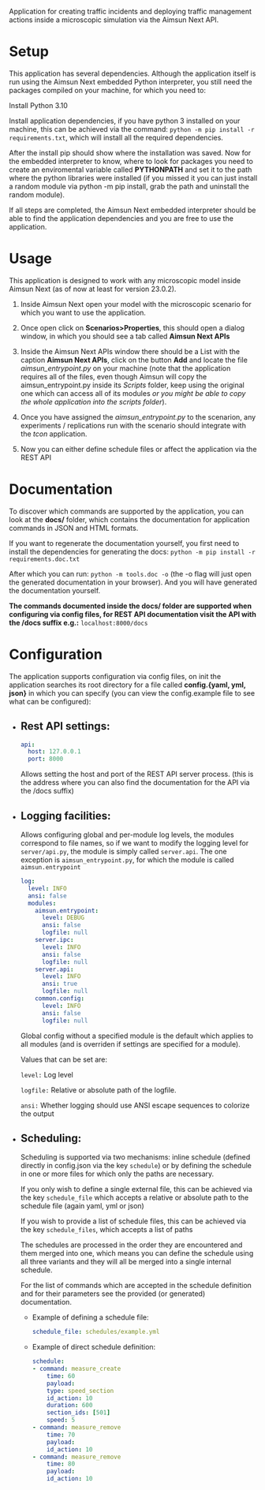 Application for creating traffic incidents and deploying traffic management actions inside a microscopic simulation via the Aimsun Next API.


# Setup

This application has several dependencies. Although the application itself is run using the Aimsun Next embedded Python interpreter, you still need the packages compiled on your machine, for which you need to:

Install Python 3.10

Install application dependencies, if you have python 3 installed on your machine, this can be achieved via the command: `python -m pip install -r requirements.txt`, which will install all the required dependencies.

After the install pip should show where the installation was saved. Now for the embedded interpreter to know, where to look for packages you need to create an enviromental variable called **PYTHONPATH** and set it to the path where the python libraries were installed (if you missed it you can just install a random module via python -m pip install, grab the path and uninstall the random module).

If all steps are completed, the Aimsun Next embedded interpreter should be able to find the application dependencies and you are free to use the application.


# Usage

This application is designed to work with any microscopic model inside Aimsun Next (as of now at least for version 23.0.2).

1. Inside Aimsun Next open your model with the microscopic scenario for which you want to use the application.

2. Once open click on **Scenarios>Properties**, this should open a dialog window, in which you should see a tab called **Aimsun Next APIs**

3. Inside the Aimsun Next APIs window there should be a List with the caption **Aimsun Next APIs**, click on the button **Add** and locate the file *aimsun_entrypoint.py* on your machine (note that the application requires all of the files, even though Aimsun will copy the aimsun_entrypoint.py inside its *Scripts* folder, keep using the original one which can access all of its modules *or you might be able to copy the whole application into the scripts folder*).

4. Once you have assigned the *aimsun_entrypoint.py* to the scenarion, any experiments / replications run with the scenario should integrate with the *tcon* application.

5. Now you can either define schedule files or affect the application via the REST API


# Documentation

To discover which commands are supported by the application, you can look at the **docs/** folder, which contains the documentation for application commands in JSON and HTML formats.

If you want to regenerate the documentation yourself, you first need to install the dependencies for generating the docs: ``python -m pip install -r requirements.doc.txt``

After which you can run: ``python -m tools.doc -o`` (the -o flag will just open the generated documentation in your browser). And you will have generated the documentation yourself.

**The commands documented inside the docs/ folder are supported when configuring via config files, for REST API documentation visit the API with the /docs suffix e.g.:** ```localhost:8000/docs```


# Configuration
The application supports configuration via config files, on init the application searches its root directory for a file called **config.{yaml, yml, json}** in which you can specify (you can view the config.example file to see what can be configured):

- ## Rest API settings:
    ```yaml
    api:
      host: 127.0.0.1
      port: 8000
    ```

    Allows setting the host and port of the REST API server process. (this is the address where you can also find the documentation for the API via the /docs suffix)

- ## Logging facilities:
    Allows configuring global and per-module log levels, the modules correspond to file names, so if we want to modify the logging level for ```server/api.py```, the module is simply called ```server.api```.
    The one exception is ```aimsun_entrypoint.py```, for which the module is called ```aimsun.entrypoint```
    ```yaml
    log:
      level: INFO
      ansi: false
      modules:
        aimsun.entrypoint:
          level: DEBUG
          ansi: false
          logfile: null
        server.ipc:
          level: INFO
          ansi: false
          logfile: null
        server.api:
          level: INFO
          ansi: true
          logfile: null
        common.config:
          level: INFO
          ansi: false
          logfile: null
    ```
    Global config without a specified module is the default which applies to all modules (and is overriden if settings are specified for a module).

    Values that can be set are:

    ```level:``` Log level

    ```logfile:``` Relative or absolute path of the logfile.

    ```ansi:``` Whether logging should use ANSI escape sequences to colorize the output

- ## Scheduling:
    Scheduling is supported via two mechanisms: inline schedule (defined directly in config.json via the key ```schedule```) or by defining the schedule in one or more files for which only the paths are necessary.

    If you only wish to define a single external file, this can be achieved via the key ```schedule_file``` which accepts a relative or absolute path to the schedule file (again yaml, yml or json)

    If you wish to provide a list of schedule files, this can be achieved via the key ```schedule_files```, which accepts a list of paths

    The schedules are processed in the order they are encountered and them merged into one, which means you can define the schedule using all three variants and they will all be merged into a single internal schedule.

    For the list of commands which are accepted in the schedule definition and for their parameters see the provided (or generated) documentation.

    - Example of defining a schedule file:
        ```yml
        schedule_file: schedules/example.yml
        ```

    - Example of direct schedule definition:
        ```yml
        schedule:
        - command: measure_create
            time: 60
            payload:
            type: speed_section
            id_action: 10
            duration: 600
            section_ids: [501]
            speed: 5
        - command: measure_remove
            time: 70
            payload:
            id_action: 10
        - command: measure_remove
            time: 80
            payload:
            id_action: 10
        ```
